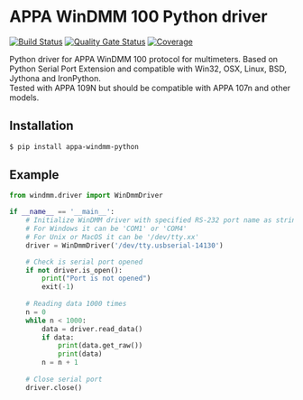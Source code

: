 # APPA WinDMM 100 Python driver

[![Build Status](https://travis-ci.com/ezhov-evgeny/appa-windmm-python.svg?branch=develop)](https://travis-ci.com/ezhov-evgeny/appa-windmm-python)
[![Quality Gate Status](https://sonarcloud.io/api/project_badges/measure?project=ezhov-evgeny_appa-windmm-python&metric=alert_status)](https://sonarcloud.io/dashboard?id=ezhov-evgeny_appa-windmm-python)
[![Coverage](https://sonarcloud.io/api/project_badges/measure?project=ezhov-evgeny_appa-windmm-python&metric=coverage)](https://sonarcloud.io/dashboard?id=ezhov-evgeny_appa-windmm-python)

Python driver for APPA WinDMM 100 protocol for multimeters. 
Based on Python Serial Port Extension and compatible with Win32, OSX, Linux, BSD, Jythona and IronPython.  
Tested with APPA 109N but should be compatible with APPA 107n and other models.

Installation
------------
```bash
$ pip install appa-windmm-python
```

Example
-------
```python
from windmm.driver import WinDmmDriver

if __name__ == '__main__':
    # Initialize WinDMM driver with specified RS-232 port name as string.
    # For Windows it can be 'COM1' or 'COM4' 
    # For Unix or MacOS it can be '/dev/tty.xx'
    driver = WinDmmDriver('/dev/tty.usbserial-14130')

    # Check is serial port opened
    if not driver.is_open():
        print("Port is not opened")
        exit(-1)
        
    # Reading data 1000 times
    n = 0
    while n < 1000:
        data = driver.read_data()
        if data:
            print(data.get_raw())
            print(data)
        n = n + 1
    
    # Close serial port
    driver.close()
```